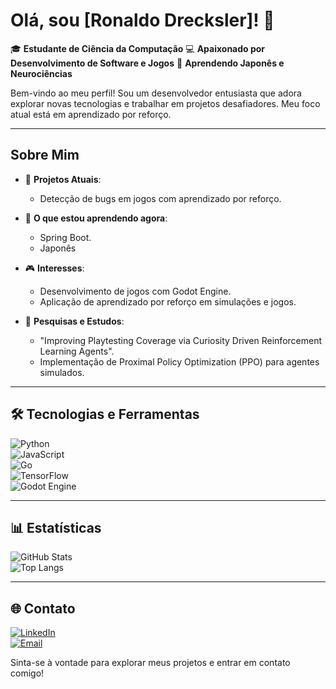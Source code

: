 # Olá, sou [Ronaldo Drecksler]! 👋  

🎓 **Estudante de Ciência da Computação** 
💻 **Apaixonado por Desenvolvimento de Software e Jogos** 
🚀 **Aprendendo Japonês e Neurociências**  

Bem-vindo ao meu perfil! Sou um desenvolvedor entusiasta que adora explorar novas tecnologias e trabalhar em projetos desafiadores. Meu foco atual está em aprendizado por reforço.

---

## Sobre Mim  

- 🔭 **Projetos Atuais**:  
  - Detecção de bugs em jogos com aprendizado por reforço.  

- 🌱 **O que estou aprendendo agora**:  
  - Spring Boot.    
  - Japonês 

- 🎮 **Interesses**:  
  - Desenvolvimento de jogos com Godot Engine.  
  - Aplicação de aprendizado por reforço em simulações e jogos.  

- 🧪 **Pesquisas e Estudos**:  
  - "Improving Playtesting Coverage via Curiosity Driven Reinforcement Learning Agents".  
  - Implementação de Proximal Policy Optimization (PPO) para agentes simulados.  

---

## 🛠 Tecnologias e Ferramentas  

![Python](https://img.shields.io/badge/Python-3776AB?style=for-the-badge&logo=python&logoColor=white)  
![JavaScript](https://img.shields.io/badge/JavaScript-F7DF1E?style=for-the-badge&logo=javascript&logoColor=black)  
![Go](https://img.shields.io/badge/Go-00ADD8?style=for-the-badge&logo=go&logoColor=white)  
![TensorFlow](https://img.shields.io/badge/TensorFlow-FF6F00?style=for-the-badge&logo=tensorflow&logoColor=white)  
![Godot Engine](https://img.shields.io/badge/Godot-478CBF?style=for-the-badge&logo=godot-engine&logoColor=white)  

---

## 📊 Estatísticas  

![GitHub Stats](https://github-readme-stats.vercel.app/api?username=ronaldo-dck&show_icons=true&theme=radical)  
![Top Langs](https://github-readme-stats.vercel.app/api/top-langs/?username=ronaldo-dck&layout=compact&theme=radical)  

---

## 🌐 Contato  

[![LinkedIn](https://img.shields.io/badge/-LinkedIn-blue?style=for-the-badge&logo=linkedin&logoColor=white)](http://linkedin.com/in/ronaldo-drecksler-679323239)  
[![Email](https://img.shields.io/badge/-Email-c14438?style=for-the-badge&logo=Gmail&logoColor=white)](mailto:ronaldodreckslerfp@email.com)  

Sinta-se à vontade para explorar meus projetos e entrar em contato comigo!  
